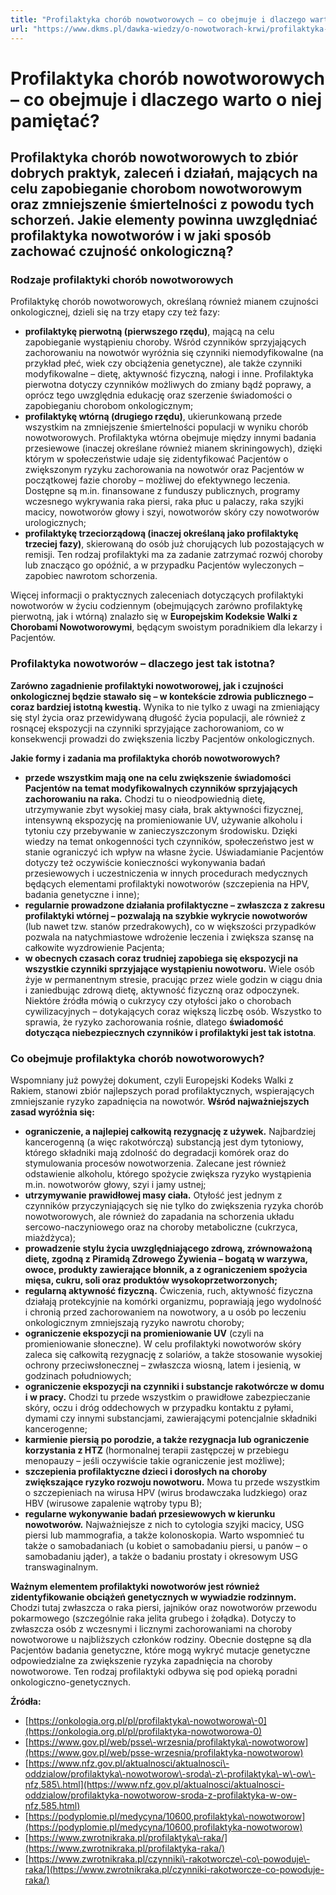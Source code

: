 ```yaml
---
title: "Profilaktyka chorób nowotworowych – co obejmuje i dlaczego warto o niej pamiętać?"
url: "https://www.dkms.pl/dawka-wiedzy/o-nowotworach-krwi/profilaktyka-chorob-nowotworowych-co-obejmuje-dlaczego-warto-niej-pamietac"
---
```


# Profilaktyka chorób nowotworowych – co obejmuje i dlaczego warto o niej pamiętać?

## Profilaktyka chorób nowotworowych to zbiór dobrych praktyk, zaleceń i działań, mających na celu zapobieganie chorobom nowotworowym oraz zmniejszenie śmiertelności z powodu tych schorzeń. Jakie elementy powinna uwzględniać profilaktyka nowotworów i w jaki sposób zachować czujność onkologiczną?

### Rodzaje profilaktyki chorób nowotworowych


Profilaktykę chorób nowotworowych, określaną również mianem czujności onkologicznej, dzieli się na trzy etapy czy też fazy:


* **profilaktykę pierwotną (pierwszego rzędu)**, mającą na celu zapobieganie wystąpieniu choroby. Wśród czynników sprzyjających zachorowaniu na nowotwór wyróżnia się czynniki niemodyfikowalne (na przykład płeć, wiek czy obciążenia genetyczne), ale także czynniki modyfikowalne – dietę, aktywność fizyczną, nałogi i inne. Profilaktyka pierwotna dotyczy czynników możliwych do zmiany bądź poprawy, a oprócz tego uwzględnia edukację oraz szerzenie świadomości o zapobieganiu chorobom onkologicznym;
* **profilaktykę wtórną (drugiego rzędu)**, ukierunkowaną przede wszystkim na zmniejszenie śmiertelności populacji w wyniku chorób nowotworowych. Profilaktyka wtórna obejmuje między innymi badania przesiewowe (inaczej określane również mianem skriningowych), dzięki którym w społeczeństwie udaje się zidentyfikować Pacjentów o zwiększonym ryzyku zachorowania na nowotwór oraz Pacjentów w początkowej fazie choroby – możliwej do efektywnego leczenia. Dostępne są m.in. finansowane z funduszy publicznych, programy wczesnego wykrywania raka piersi, raka płuc u palaczy, raka szyjki macicy, nowotworów głowy i szyi, nowotworów skóry czy nowotworów urologicznych;
* **profilaktykę trzeciorządową (inaczej określaną jako profilaktykę trzeciej fazy)**, skierowaną do osób już chorujących lub pozostających w remisji. Ten rodzaj profilaktyki ma za zadanie zatrzymać rozwój choroby lub znacząco go opóźnić, a w przypadku Pacjentów wyleczonych – zapobiec nawrotom schorzenia.


Więcej informacji o praktycznych zaleceniach dotyczących profilaktyki nowotworów w życiu codziennym (obejmujących zarówno profilaktykę pierwotną, jak i wtórną) znalazło się w **Europejskim Kodeksie Walki z Chorobami Nowotworowymi**, będącym swoistym poradnikiem dla lekarzy i Pacjentów.


### Profilaktyka nowotworów – dlaczego jest tak istotna?


**Zarówno zagadnienie profilaktyki nowotworowej, jak i czujności onkologicznej będzie stawało się – w kontekście zdrowia publicznego – coraz bardziej istotną kwestią.** Wynika to nie tylko z uwagi na zmieniający się styl życia oraz przewidywaną długość życia populacji, ale również z rosnącej ekspozycji na czynniki sprzyjające zachorowaniom, co w konsekwencji prowadzi do zwiększenia liczby Pacjentów onkologicznych.


**Jakie formy i zadania ma profilaktyka chorób nowotworowych?**


* **przede wszystkim mają one na celu zwiększenie świadomości Pacjentów na temat modyfikowalnych czynników sprzyjających zachorowaniu na raka.** Chodzi tu o nieodpowiednią dietę, utrzymywanie zbyt wysokiej masy ciała, brak aktywności fizycznej, intensywną ekspozycję na promieniowanie UV, używanie alkoholu i tytoniu czy przebywanie w zanieczyszczonym środowisku. Dzięki wiedzy na temat onkogenności tych czynników, społeczeństwo jest w stanie ograniczyć ich wpływ na własne życie. Uświadamianie Pacjentów dotyczy też oczywiście konieczności wykonywania badań przesiewowych i uczestniczenia w innych procedurach medycznych będących elementami profilaktyki nowotworów (szczepienia na HPV, badania genetyczne i inne);
* **regularnie prowadzone działania profilaktyczne – zwłaszcza z zakresu profilaktyki wtórnej – pozwalają na szybkie wykrycie nowotworów** (lub nawet tzw. stanów przedrakowych), co w większości przypadków pozwala na natychmiastowe wdrożenie leczenia i zwiększa szansę na całkowite wyzdrowienie Pacjenta;
* **w obecnych czasach coraz trudniej zapobiega się ekspozycji na wszystkie czynniki sprzyjające wystąpieniu nowotworu.** Wiele osób żyje w permanentnym stresie, pracując przez wiele godzin w ciągu dnia i zaniedbując zdrową dietę, aktywność fizyczną oraz odpoczynek. Niektóre źródła mówią o cukrzycy czy otyłości jako o chorobach cywilizacyjnych – dotykających coraz większą liczbę osób. Wszystko to sprawia, że ryzyko zachorowania rośnie, dlatego **świadomość dotycząca niebezpiecznych czynników i profilaktyki jest tak istotna**.


### Co obejmuje profilaktyka chorób nowotworowych?


Wspomniany już powyżej dokument, czyli Europejski Kodeks Walki z Rakiem, stanowi zbiór najlepszych porad profilaktycznych, wspierających zmniejszanie ryzyko zapadnięcia na nowotwór. **Wśród najważniejszych zasad wyróżnia się:**


* **ograniczenie, a najlepiej całkowitą rezygnację z używek.** Najbardziej kancerogenną (a więc rakotwórczą) substancją jest dym tytoniowy, którego składniki mają zdolność do degradacji komórek oraz do stymulowania procesów nowotworzenia. Zalecane jest również odstawienie alkoholu, którego spożycie zwiększa ryzyko wystąpienia m.in. nowotworów głowy, szyi i jamy ustnej;
* **utrzymywanie prawidłowej masy ciała.** Otyłość jest jednym z czynników przyczyniających się nie tylko do zwiększenia ryzyka chorób nowotworowych, ale również do zapadania na schorzenia układu sercowo\-naczyniowego oraz na choroby metaboliczne (cukrzyca, miażdżyca);
* **prowadzenie stylu życia uwzględniającego zdrową, zrównoważoną dietę, zgodną z Piramidą Zdrowego Żywienia – bogatą w warzywa, owoce, produkty zawierające błonnik, a z ograniczeniem spożycia mięsa, cukru, soli oraz produktów wysokoprzetworzonych;**
* **regularną aktywność fizyczną.** Ćwiczenia, ruch, aktywność fizyczna działają protekcyjnie na komórki organizmu, poprawiają jego wydolność i chronią przed zachorowaniem na nowotwory, a u osób po leczeniu onkologicznym zmniejszają ryzyko nawrotu choroby;
* **ograniczenie ekspozycji na promieniowanie UV** (czyli na promieniowanie słoneczne). W celu profilaktyki nowotworów skóry zaleca się całkowitą rezygnację z solariów, a także stosowanie wysokiej ochrony przeciwsłonecznej – zwłaszcza wiosną, latem i jesienią, w godzinach południowych;
* **ograniczenie ekspozycji na czynniki i substancje rakotwórcze w domu i w pracy.** Chodzi tu przede wszystkim o prawidłowe zabezpieczanie skóry, oczu i dróg oddechowych w przypadku kontaktu z pyłami, dymami czy innymi substancjami, zawierającymi potencjalnie składniki kancerogenne;
* **karmienie piersią po porodzie, a także rezygnacja lub ograniczenie korzystania z HTZ** (hormonalnej terapii zastępczej w przebiegu menopauzy – jeśli oczywiście takie ograniczenie jest możliwe);
* **szczepienia profilaktyczne dzieci i dorosłych na choroby zwiększające ryzyko rozwoju nowotworu.** Mowa tu przede wszystkim o szczepieniach na wirusa HPV (wirus brodawczaka ludzkiego) oraz HBV (wirusowe zapalenie wątroby typu B);
* **regularne wykonywanie badań przesiewowych w kierunku nowotworów.** Najważniejsze z nich to cytologia szyjki macicy, USG piersi lub mammografia, a także kolonoskopia. Warto wspomnieć tu także o samobadaniach (u kobiet o samobadaniu piersi, u panów – o samobadaniu jąder), a także o badaniu prostaty i okresowym USG transwaginalnym.


**Ważnym elementem profilaktyki nowotworów jest również zidentyfikowanie obciążeń genetycznych w wywiadzie rodzinnym.** Chodzi tutaj zwłaszcza o raka piersi, jajników oraz nowotworów przewodu pokarmowego (szczególnie raka jelita grubego i żołądka). Dotyczy to zwłaszcza osób z wczesnymi i licznymi zachorowaniami na choroby nowotworowe u najbliższych członków rodziny. Obecnie dostępne są dla Pacjentów badania genetyczne, które mogą wykryć mutacje genetyczne odpowiedzialne za zwiększenie ryzyka zapadnięcia na choroby nowotworowe. Ten rodzaj profilaktyki odbywa się pod opieką poradni onkologiczno\-genetycznych.


**Źródła:**


* [https://onkologia.org.pl/pl/profilaktyka\-nowotworowa\-0](https://onkologia.org.pl/pl/profilaktyka-nowotworowa-0)
* [https://www.gov.pl/web/psse\-wrzesnia/profilaktyka\-nowotworow](https://www.gov.pl/web/psse-wrzesnia/profilaktyka-nowotworow)
* [https://www.nfz.gov.pl/aktualnosci/aktualnosci\-oddzialow/profilaktyka\-nowotworow\-sroda\-z\-profilaktyka\-w\-ow\-nfz,585\.html](https://www.nfz.gov.pl/aktualnosci/aktualnosci-oddzialow/profilaktyka-nowotworow-sroda-z-profilaktyka-w-ow-nfz,585.html)
* [https://podyplomie.pl/medycyna/10600,profilaktyka\-nowotworow](https://podyplomie.pl/medycyna/10600,profilaktyka-nowotworow)
* [https://www.zwrotnikraka.pl/profilaktyka\-raka/](https://www.zwrotnikraka.pl/profilaktyka-raka/)
* [https://www.zwrotnikraka.pl/czynniki\-rakotworcze\-co\-powoduje\-raka/](https://www.zwrotnikraka.pl/czynniki-rakotworcze-co-powoduje-raka/)

